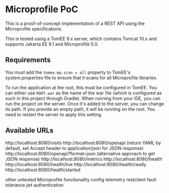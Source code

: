 # Microprofile PoC

This is a proof-of-concept implementation of a REST API using the Microprofile specifications.

This is tested using a TomEE 9.x server, which contains Tomcat 10.x and supports Jakarta EE 9.1 and Microprofile 5.0.

## Requirements
You must add the `tomee.mp.scan = all` property to TomEE's system.properties file to ensure that it scans for all Microprofile libraries.

To run the application at the root, this must be configured in TomEE. You can either use `ROOT.war` as the name of the war file (which is configured as such in this project through Gradle). 
When running from your IDE, you can run the project on the server. Once it's added to the server, you can change its path. If you provide an empty path, it will be running on the root. You need to restart the server to apply this setting.

## Available URLs
http://localhost:8080/visits
http://localhost:8080/openapi (return YAML by default, set Accept header to application/json for JSON response)
http://localhost:8080/openapi?format=json (alternative approach to get JSON response)
http://localhost:8080/metrics
http://localhost:8080/health
http://localhost:8080/health/live
http://localhost:8080/health/ready
http://localhost:8080/health/started

other untested Microprofile functionality
config
telemetry
restclient
fault tolerance
jwt authentication

